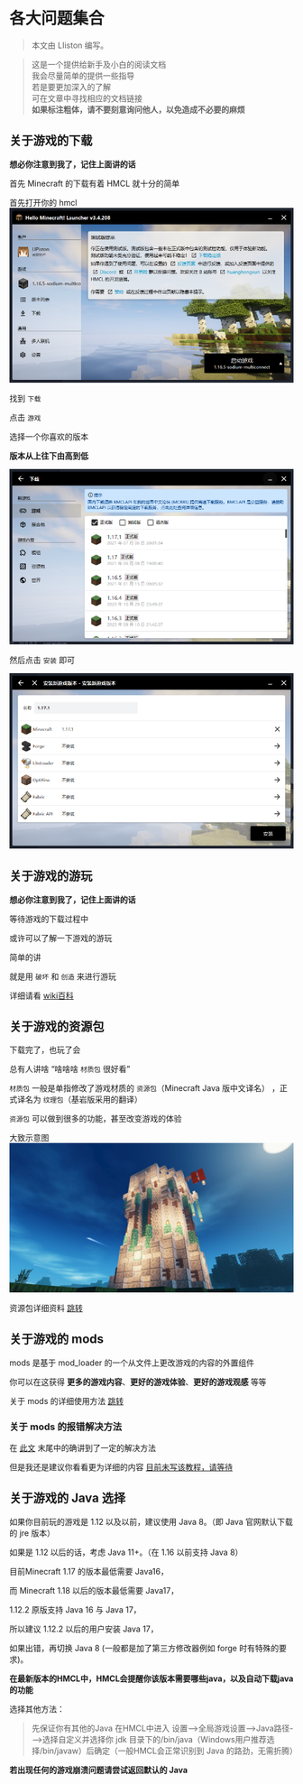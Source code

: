 # 各大问题集合

> 本文由 LIiston 编写。

> 这是一个提供给新手及小白的阅读文档  
> 我会尽量简单的提供一些指导  
> 若是要更加深入的了解  
> 可在文章中寻找相应的文档链接  
> __如果标注粗体，请不要刻意询问他人，以免造成不必要的麻烦__

## 关于游戏的下载
__想必你注意到我了，记住上面讲的话__

首先 Minecraft 的下载有着 HMCL 就十分的简单  

首先打开你的 hmcl   
![](assets/img/docs/about-questions/img.png)

找到 `下载`  

点击 `游戏`  

选择一个你喜欢的版本  

__版本从上往下由高到低__  

![](assets/img/docs/about-questions/img2.png)

然后点击 `安装` 即可

![](assets/img/docs/about-questions/img3.png)

## 关于游戏的游玩
__想必你注意到我了，记住上面讲的话__  

等待游戏的下载过程中    

或许可以了解一下游戏的游玩  

简单的讲

就是用 `破坏` 和 `创造` 来进行游玩

详细请看 [wiki百科](https://minecraft.fandom.com/zh/wiki/%E6%95%99%E7%A8%8B/%E6%96%B0%E6%89%8B%E6%89%8B%E5%86%8C)

## 关于游戏的资源包

下载完了，也玩了会  

总有人讲啥 “啥啥啥 `材质包` 很好看”  

`材质包` 一般是单指修改了游戏材质的 `资源包`（Minecraft Java 版中文译名） ，正式译名为 `纹理包`（基岩版采用的翻译）

`资源包` 可以做到很多的功能，甚至改变游戏的体验

大致示意图![](assets/img/docs/about-questions/img4.jpg)

资源包详细资料   [跳转](https://minecraft.fandom.com/zh/wiki/%E8%B5%84%E6%BA%90%E5%8C%85)

## 关于游戏的 mods 

mods 是基于 mod_loader 的一个从文件上更改游戏的内容的外置组件  

你可以在这获得 __更多的游戏内容__、__更好的游戏体验__、__更好的游戏观感__ 等等

关于 mods 的详细使用方法 [跳转](auto-installing.md)

### 关于 mods 的报错解决方法

在 [此文](auto-installing.md) 末尾中的确讲到了一定的解决方法

但是我还是建议你看看更为详细的内容 [目前未写该教程，请等待](#)

## 关于游戏的 Java 选择

如果你目前玩的游戏是 1.12 以及以前，建议使用 Java 8。（即 Java 官网默认下载的 jre 版本）

如果是 1.12 以后的话，考虑 Java 11+。（在 1.16 以前支持 Java 8）

目前Minecraft 1.17 的版本最低需要 Java16，

而 Minecraft 1.18 以后的版本最低需要 Java17，

1.12.2 原版支持 Java 16 与 Java 17，

所以建议 1.12.2 以后的用户安装 Java 17，

如果出错，再切换 Java 8 (一般都是加了第三方修改器例如 forge 时有特殊的要求)。

**在最新版本的HMCL中，HMCL会提醒你该版本需要哪些java，以及自动下载java的功能**

选择其他方法：
> 先保证你有其他的Java
> 在HMCL中进入 设置-->全局游戏设置-->Java路径--->选择自定义并选择你 jdk 目录下的/bin/java（Windows用户推荐选择/bin/javaw）后确定（一般HMCL会正常识别到 Java 的路劲，无需折腾）

__若出现任何的游戏崩溃问题请尝试返回默认的 Java__
